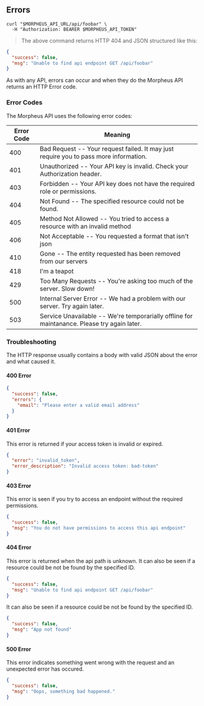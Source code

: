 ## Errors

```shell
curl "$MORPHEUS_API_URL/api/foobar" \
  -H "Authorization: BEARER $MORPHEUS_API_TOKEN"
```


> The above command returns HTTP 404 and JSON structured like this:

```json
{
  "success": false,
  "msg": "Unable to find api endpoint GET /api/foobar"
}
```

As with any API, errors can occur and when they do the Morpheus API returns an HTTP Error code.

### Error Codes

The Morpheus API uses the following error codes:

Error Code | Meaning
---------- | -------
400 | Bad Request -- Your request failed. It may just require you to pass more information.
401 | Unauthorized -- Your API key is invalid. Check your Authorization header.
403 | Forbidden -- Your API key does not have the required role or permissions.
404 | Not Found -- The specified resource could not be found.
405 | Method Not Allowed -- You tried to access a resource with an invalid method
406 | Not Acceptable -- You requested a format that isn't json
410 | Gone -- The entity requested has been removed from our servers
418 | I'm a teapot
429 | Too Many Requests -- You're asking too much of the server. Slow down!
500 | Internal Server Error -- We had a problem with our server. Try again later.
503 | Service Unavailable -- We're temporarially offline for maintanance. Please try again later.

### Troubleshooting

The HTTP response usually contains a body with valid JSON about the error and what caused it.

#### 400 Error

```json
{
  "success": false,
  "errors": {
    "email": "Please enter a valid email address"
  }
}
```

#### 401 Error

This error is returned if your access token is invalid or expired.

```json
{
  "error": "invalid_token",
  "error_description": "Invalid access token: bad-token"
}
```

#### 403 Error

This error is seen if you try to access an endpoint without the required permissions.

```json
{
  "success": false,
  "msg": "You do not have permissions to access this api endpoint"
}
```

#### 404 Error

This error is returned when the api path is unknown.  It can also be seen if a resource could be not be found by the specified ID.

```json
{
  "success": false,
  "msg": "Unable to find api endpoint GET /api/foobar"
}
```

It can also be seen if a resource could be not be found by the specified ID.

```json
{
  "success": false,
  "msg": "App not found"
}
```


#### 500 Error

This error indicates something went wrong with the request and an unexpected error has occured.

```json
{
  "success": false,
  "msg": "Oops, something bad happened."
}
```

